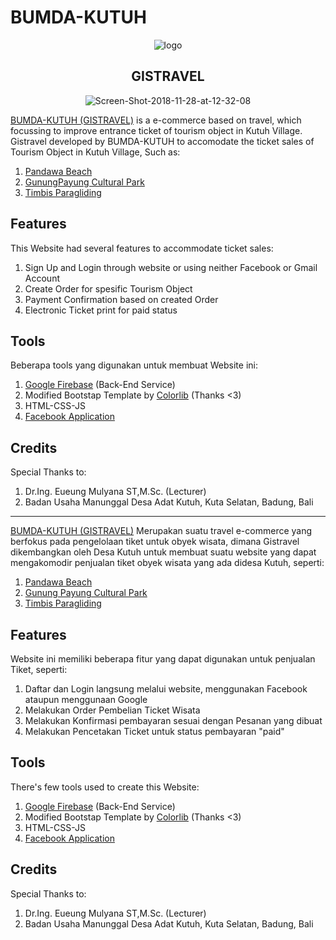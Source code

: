 # BUMDA-KUTUH

<p align="center">
  <img src="https://i.ibb.co/yk3rXv3/logo.png" alt="logo" border="0" />
  <br>
  <h2 align="center">GISTRAVEL</h2>
</p>

<p align="center">
    <img src="https://i.ibb.co/Wf7ntKw/Screen-Shot-2018-11-28-at-12-32-08.png" href="bumda-kutuh.com" alt="Screen-Shot-2018-11-28-at-12-32-08" border="0">
</p>

[BUMDA-KUTUH (GISTRAVEL)](https://www.bumda-kutuh.com/) is a e-commerce based on travel, which focussing to improve entrance ticket of tourism object in Kutuh Village. Gistravel developed by BUMDA-KUTUH to accomodate the ticket sales of Tourism Object in Kutuh Village, Such as: 
1. [Pandawa Beach](https://pandawabeach.bumda-kutuh.com/)
2. [GunungPayung Cultural Park](https://gunungpayung.bumda-kutuh.com/)
3. [Timbis Paragliding](https://timbis.com)

<h2>Features</h2>

This Website had several features to accommodate ticket sales:
1. Sign Up and Login through website or using neither Facebook or Gmail Account
2. Create Order for spesific Tourism Object
3. Payment Confirmation based on created Order
4. Electronic Ticket print for paid status

<h2>Tools</h2>
  
Beberapa tools yang digunakan untuk membuat Website ini:
  1. [Google Firebase](https://firebase.google.com/) (Back-End Service)
  2. Modified Bootstap Template by [Colorlib](https://colorlib.com/) (Thanks <3)
  3. HTML-CSS-JS
  4. [Facebook Application](https://developers.facebook.com/apps) 
  
<h2>Credits</h2>
  
Special Thanks to: 
  1. Dr.Ing. Eueung Mulyana ST,M.Sc. (Lecturer)
  2. Badan Usaha Manunggal Desa Adat Kutuh, Kuta Selatan, Badung, Bali

- - - -
                                 

[BUMDA-KUTUH (GISTRAVEL)](https://www.bumda-kutuh.com/) Merupakan suatu travel e-commerce yang berfokus pada pengelolaan tiket untuk obyek wisata, dimana Gistravel dikembangkan oleh Desa Kutuh untuk membuat suatu website yang dapat mengakomodir penjualan tiket obyek wisata yang ada didesa Kutuh, seperti:
  1. [Pandawa Beach](https://pandawabeach.bumda-kutuh.com/)
  2. [Gunung Payung Cultural Park](https://gunungpayung.bumda-kutuh.com/)
  3. [Timbis Paragliding](https://timbis.com)

<h2>Features</h2>

Website ini memiliki beberapa fitur yang dapat digunakan untuk penjualan Tiket, seperti: 
  1. Daftar dan Login langsung melalui website, menggunakan Facebook ataupun menggunaan Google
  2. Melakukan Order Pembelian Ticket Wisata
  3. Melakukan Konfirmasi pembayaran sesuai dengan Pesanan yang dibuat
  4. Melakukan Pencetakan Ticket untuk status pembayaran "paid"

<h2>Tools</h2>

There's few tools used to create this Website:
  1. [Google Firebase](https://firebase.google.com/) (Back-End Service)
  2. Modified Bootstap Template by [Colorlib](https://colorlib.com/) (Thanks <3)
  3. HTML-CSS-JS
  4. [Facebook Application](https://developers.facebook.com/apps) 

<h2>Credits</h2>

Special Thanks to: 
  1. Dr.Ing. Eueung Mulyana ST,M.Sc. (Lecturer)
  2. Badan Usaha Manunggal Desa Adat Kutuh, Kuta Selatan, Badung, Bali
